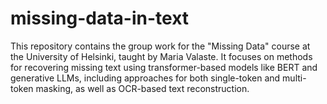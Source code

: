 # missing-data-in-text
This repository contains the group work for the "Missing Data" course at the University of Helsinki, taught by Maria Valaste. It focuses on methods for recovering missing text using transformer-based models like BERT and generative LLMs, including approaches for both single-token and multi-token masking, as well as OCR-based text reconstruction.
